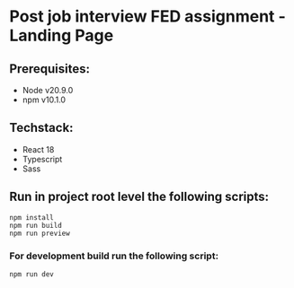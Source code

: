 # Post job interview FED assignment - Landing Page

## Prerequisites:

- Node v20.9.0
- npm v10.1.0

## Techstack:

- React 18
- Typescript
- Sass

## Run in project root level the following scripts:

`npm install`\
`npm run build`\
`npm run preview`

### For development build run the following script:

`npm run dev`

